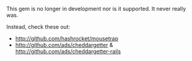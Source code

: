 This gem is no longer in development nor is it supported.  It never really was.

Instead, check these out:

* http://github.com/hashrocket/mousetrap
* http://github.com/ads/cheddargetter & http://github.com/ads/cheddargetter-rails

